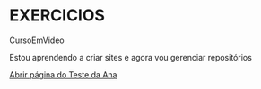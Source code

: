 # EXERCICIOS
 CursoEmVideo

 Estou aprendendo a criar sites e agora vou gerenciar repositórios

 <a href = "https://thiagohenrique7.github.io/EXERCICIOS/testeAna/jhajha.html"> Abrir página do Teste da Ana 
